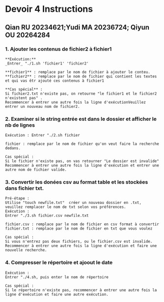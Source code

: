# Devoir 4  Instructions 
## Qian RU 20234621;Yudi MA 20236724; Qiyun OU 20264284

### 1. Ajouter les contenus de fichier2 à fichier1 
    **Exécution:**
    _Entrer_ "./1.sh 'fichier1' 'fichier2' 

    **fichier1** : remplace par le nom de fichier à ajouter le conteu. 
    **fichier2** : remplace par le nom de fichier qui contient les textes et qui vas êtr ajouté ces contenus à fichier1 

    **Cas spécial** : 
    Si fichier2.txt n'existe pas, on retourne "le fichier1 et le fichier2 n'existent pas" . 
    Recommencer à entrer une autre fois la ligne d'exécutionVeuillez entrer un nouveau nom de fichier2. 

### 2. Examiner si le string entrée est dans le dossier et afficher le nb de lignes 

    Exécution : Entrer "./2.sh fichier 

    fichier : remplace par le nom de fichier qu'on veut faire la recherche dedans. 

    Cas spécial :  
    Si le fichier n'existe pas, on vas retourner "Le dossier est invalide"
    Recommencer à entrer une autre fois la ligne d'exécution et entrer une autre nom de fichier valide. 

### 3. Convertir les donées csv au format table et les stockées dans fichier txt. 
     
    Pré-étape : 
    Utilise "touch newfile.txt"  créer un nouveau dossier en .txt, veuillez remplacer le nom de txt selon vos préférences. 
    Exécution : 
    Entrer "./3.sh fichier.csv newfile.txt 

    fichier.csv : remplace par le nom de fichier en csv format à convertir  
    fichier.txt : remplace par le nom de fichier en txt que vous voulez 

    Cas spécial :  
    Si vous n'entrez pas deux fichiers, ou le fichier.csv est invalide. 
    Recommencer à entrer une autre fois la ligne d'exécution et faire une nouvelle recherche. 

### 4. Compresser le répertoire et ajoout le date 

    Exécution : 
    Entrer "./4.sh, puis enter le nom de répertoire 

    Cas spécial : 
    Si le répertoire n'existe pas, recommencer à entrer une autre fois la ligne d'exécution et faire une autre exécution. 
